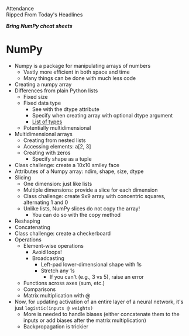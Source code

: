 Attendance  
Ripped From Today's Headlines

***Bring NumPy cheat sheets***

# NumPy
* Numpy is a package for manipulating arrays of numbers
  * Vastly more efficient in both space and time
  * Many things can be done with much less code
* Creating a numpy array
* Differences from plain Python lists
  * Fixed size
  * Fixed data type
    * See with the dtype attribute
    * Specify when creating array with optional dtype argument
    * [List of types](https://numpy.org/doc/stable/user/basics.types.html)
  * Potentially multidimensional
* Multidimensional arrays
  * Creating from nested lists
  * Accessing elements: a[2, 3]
  * Creating with zeros
    * Specify shape as a tuple
* Class challenge: create a 10x10 smiley face
* Attributes of a Numpy array: ndim, shape, size, dtype
* Slicing
  * One dimension: just like lists
  * Multiple dimensions: provide a slice for each dimension
  * Class challenge: create 9x9 array with concentric squares, alternating 1 and 0
  * Unlike lists, NumPy slices do not copy the array!
    * You can do so with the copy method
* Reshaping
* Concatenating
* Class challenge: create a checkerboard
* Operations
  * Element-wise operations
    * Avoid loops!
    * Broadcasting
      * Left-pad lower-dimensional shape with 1s
      * Stretch any 1s
        * If you can't (e.g., 3 vs 5), raise an error
  * Functions across axes (sum, etc.)
  * Comparisons
  * Matrix multiplication with @
* Now, for updating activation of an entire layer of a neural network, it's just `logistic(inputs @ weights)`
  * More is needed to handle biases (either concatenate them to the inputs or add biases after the matrix multiplication)
  * Backpropagation is trickier
